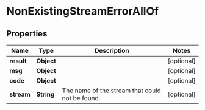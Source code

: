 

# NonExistingStreamErrorAllOf


## Properties

Name | Type | Description | Notes
------------ | ------------- | ------------- | -------------
**result** | **Object** |  |  [optional]
**msg** | **Object** |  |  [optional]
**code** | **Object** |  |  [optional]
**stream** | **String** | The name of the stream that could not be found.  |  [optional]



